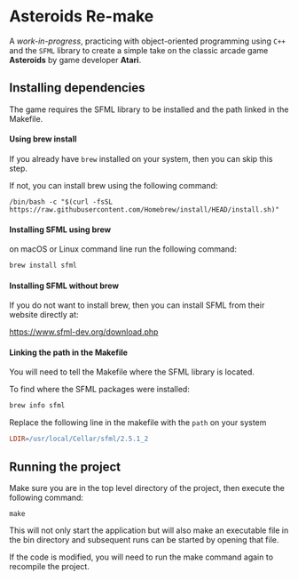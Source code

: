 # Asteroids Re-make

A *work-in-progress*, practicing with object-oriented programming using `C++` and the `SFML` library to create a simple take on the classic arcade game **Asteroids** by game developer **Atari**.

## Installing dependencies

The game requires the SFML library to be installed and the path linked in the Makefile.

#### Using brew install

If you already have `brew` installed on your system, then you can skip this step.

If not, you can install brew using the following command:

```
/bin/bash -c "$(curl -fsSL https://raw.githubusercontent.com/Homebrew/install/HEAD/install.sh)"
```

#### Installing SFML using brew

on macOS or Linux command line run the following command:

```sh
brew install sfml
```

#### Installing SFML without brew

If you do not want to install brew, then you can install SFML from their website directly at:

https://www.sfml-dev.org/download.php

#### Linking the path in the Makefile

You will need to tell the Makefile where the SFML library is located.

To find where the SFML packages were installed:

```sh
brew info sfml
```

Replace the following line in the makefile with the `path` on your system

```makefile
LDIR=/usr/local/Cellar/sfml/2.5.1_2
```

## Running the project

Make sure you are in the top level directory of the project, then execute the following command:

```
make
```

This will not only start the application but will also make an executable file in the bin directory and subsequent runs can be started by opening that file.

If the code is modified, you will need to run the make command again to recompile the project.